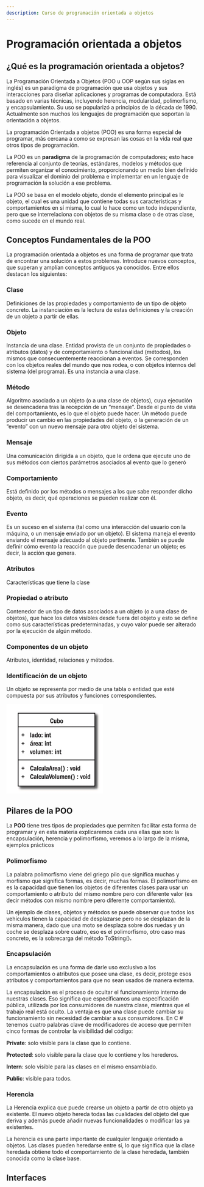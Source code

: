 ```yaml
---
description: Curso de programación orientada a objetos
---
```


# Programación orientada a objetos

## ¿Qué es la programación orientada a objetos?

La Programación Orientada a Objetos (POO u OOP según sus siglas en inglés) es un paradigma de programación que usa objetos y sus interacciones para diseñar aplicaciones y programas de computadora. Está basado en varias técnicas, incluyendo herencia, modularidad, polimorfismo, y encapsulamiento. Su uso se popularizó a principios de la década de 1990. Actualmente son muchos los lenguajes de programación que soportan la orientación a objetos.

La programación Orientada a objetos (POO) es una forma especial de programar, más cercana a como se expresan las cosas en la vida real que otros tipos de programación.

La POO es un **paradigma** de la programación de computadores; esto hace referencia al conjunto de teorías, estándares, modelos y métodos que permiten organizar el conocimiento, proporcionando un medio bien definido para visualizar el dominio del problema e implementar en un lenguaje de programación la solución a ese problema.

La POO se basa en el modelo objeto, donde el elemento principal es le objeto, el cual es una unidad que contiene todas sus características y comportamientos en sí misma, lo cual lo hace como un todo independiente, pero que se interrelaciona con objetos de su misma clase o de otras clase, como sucede en el mundo real.

## Conceptos Fundamentales de la POO

La programación orientada a objetos es una forma de programar que trata de encontrar una solución a estos problemas. Introduce nuevos conceptos, que superan y amplían conceptos antiguos ya conocidos. Entre ellos destacan los siguientes:

### Clase

Definiciones de las propiedades y comportamiento de un tipo de objeto concreto. La instanciación es la lectura de estas definiciones y la creación de un objeto a partir de ellas.

### Objeto

Instancia de una clase. Entidad provista de un conjunto de propiedades o atributos (datos) y de comportamiento o funcionalidad (métodos), los mismos que consecuentemente reaccionan a eventos. Se corresponden con los objetos reales del mundo que nos rodea, o con objetos internos del sistema (del programa). Es una instancia a una clase.

### Método

Algoritmo asociado a un objeto (o a una clase de objetos), cuya ejecución se desencadena tras la recepción de un “mensaje”. Desde el punto de vista del comportamiento, es lo que el objeto puede hacer. Un método puede producir un cambio en las propiedades del objeto, o la generación de un “evento” con un nuevo mensaje para otro objeto del sistema.

### Mensaje

Una comunicación dirigida a un objeto, que le ordena que ejecute uno de sus métodos con ciertos parámetros asociados al evento que lo generó

### Comportamiento

Está definido por los métodos o mensajes a los que sabe responder dicho objeto, es decir, qué operaciones se pueden realizar con él.

### Evento

Es un suceso en el sistema (tal como una interacción del usuario con la máquina, o un mensaje enviado por un objeto). El sistema maneja el evento enviando el mensaje adecuado al objeto pertinente. También se puede definir cómo evento la reacción que puede desencadenar un objeto; es decir, la acción que genera.

### Atributos

Características que tiene la clase

### Propiedad o atributo

Contenedor de un tipo de datos asociados a un objeto (o a una clase de objetos), que hace los datos visibles desde fuera del objeto y esto se define como sus características predeterminadas, y cuyo valor puede ser alterado por la ejecución de algún método.

### Componentes de un objeto

Atributos, identidad, relaciones y métodos.

### Identificación de un objeto

Un objeto se representa por medio de una tabla o entidad que esté compuesta por sus atributos y funciones correspondientes.

![Representación de una clase, con sus propiedades y métodos](<.gitbook/assets/image (1).png>)

## Pilares de la POO

La **POO** tiene tres tipos de propiedades que permiten facilitar esta forma de programar y en esta materia explicaremos cada una ellas que son: la encapsulación, herencia y polimorfismo, veremos a lo largo de la misma, ejemplos prácticos

### **Polimorfismo**

La palabra polimorfismo viene del griego pilo que significa muchas y morfismo que significa formas, es decir, muchas formas. El polimorfismo en es la capacidad que tienen los objetos de diferentes clases para usar un comportamiento o atributo del mismo nombre pero con diferente valor (es decir métodos con mismo nombre pero diferente comportamiento).

Un ejemplo de clases, objetos y métodos se puede observar que todos los vehículos tienen la capacidad de desplazarse pero no se desplazan de la misma manera, dado que una moto se desplaza sobre dos ruedas y un coche se desplaza sobre cuatro, eso es el polimorfismo, otro caso mas concreto, es la sobrecarga del método ToString()**.**

### **Encapsulación**

La encapsulación es una forma de darle uso exclusivo a los comportamientos o atributos que posee una clase, es decir, protege esos atributos y comportamientos para que no sean usados de manera externa.

La encapsulación es el proceso de ocultar el funcionamiento interno de nuestras clases. Eso significa que especificamos una especificación pública, utilizada por los consumidores de nuestra clase, mientras que el trabajo real está oculto. La ventaja es que una clase puede cambiar su funcionamiento sin necesidad de cambiar a sus consumidores. En C # tenemos cuatro palabras clave de modificadores de acceso que permiten cinco formas de controlar la visibilidad del código:

**Private**: solo visible para la clase que lo contiene.

**Protected**: solo visible para la clase que lo contiene y los herederos.

**Intern**: solo visible para las clases en el mismo ensamblado.

**Public**: visible para todos.

### Herencia

La Herencia explica que puede crearse un objeto a partir de otro objeto ya existente. El nuevo objeto hereda todas las cualidades del objeto del que deriva y además puede añadir nuevas funcionalidades o modificar las ya existentes.

La herencia es una parte importante de cualquier lenguaje orientado a objetos. Las clases pueden heredarse entre sí, lo que significa que la clase heredada obtiene todo el comportamiento de la clase heredada, también conocida como la clase base.

## Interfaces
